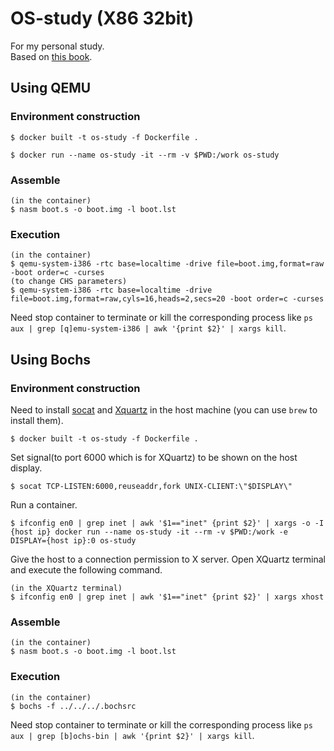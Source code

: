 # OS-study (X86 32bit)
For my personal study.  
Based on [this book](https://gihyo.jp/book/2019/978-4-297-10847-2).


## Using QEMU
### Environment construction

```
$ docker built -t os-study -f Dockerfile .
```

```
$ docker run --name os-study -it --rm -v $PWD:/work os-study
```

### Assemble

```
(in the container)
$ nasm boot.s -o boot.img -l boot.lst
```

### Execution

```
(in the container)
$ qemu-system-i386 -rtc base=localtime -drive file=boot.img,format=raw -boot order=c -curses
(to change CHS parameters)
$ qemu-system-i386 -rtc base=localtime -drive file=boot.img,format=raw,cyls=16,heads=2,secs=20 -boot order=c -curses
```

Need stop container to terminate or kill the corresponding process like `ps aux | grep [q]emu-system-i386 | awk '{print $2}' | xargs kill`.


## Using Bochs
### Environment construction
Need to install [socat](http://www.dest-unreach.org/socat/) and [Xquartz](https://www.xquartz.org/) in the host machine (you can use `brew` to install them).

```
$ docker built -t os-study -f Dockerfile .
```

Set signal(to port 6000 which is for XQuartz) to be shown on the host display. 
```
$ socat TCP-LISTEN:6000,reuseaddr,fork UNIX-CLIENT:\"$DISPLAY\"
```

Run a container.
```
$ ifconfig en0 | grep inet | awk '$1=="inet" {print $2}' | xargs -o -I {host ip} docker run --name os-study -it --rm -v $PWD:/work -e DISPLAY={host ip}:0 os-study
```

Give the host to a connection permission to X server. Open XQuartz terminal and execute the following command.
```
(in the XQuartz terminal)
$ ifconfig en0 | grep inet | awk '$1=="inet" {print $2}' | xargs xhost
```


### Assemble

```
(in the container)
$ nasm boot.s -o boot.img -l boot.lst
```

### Execution

```
(in the container)
$ bochs -f ../../../.bochsrc
```

Need stop container to terminate or kill the corresponding process like `ps aux | grep [b]ochs-bin | awk '{print $2}' | xargs kill`.
